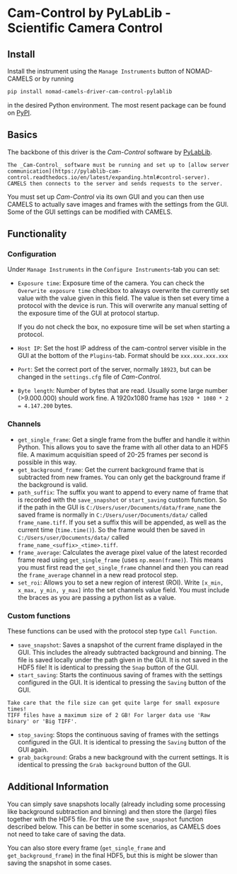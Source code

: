 # Cam-Control by PyLabLib - Scientific Camera Control

## Install

Install the instrument using the `Manage Instruments` button of NOMAD-CAMELS or by running

```bash
pip install nomad-camels-driver-cam-control-pylablib
```

in the desired Python environment.
The most resent package can be found on [PyPI](https://pypi.org/project/nomad-camels-driver-cam-control-pylablib/).

## Basics

The backbone of this driver is the _Cam-Control_ software by [PyLabLib](https://pylablib-cam-control.readthedocs.io/).

```{note}
The _Cam-Control_ software must be running and set up to [allow server communication](https://pylablib-cam-control.readthedocs.io/en/latest/expanding.html#control-server).
CAMELS then connects to the server and sends requests to the server. 
```

You must set up _Cam-Control_ via its own GUI and you can then use CAMELS to actually save images and frames with the settings from the GUI. Some of the GUI settings can be modified with CAMELS.

## Functionality

### Configuration

Under `Manage Instruments` in the `Configure Instruments`-tab you can set:

- `Exposure time`: Exposure time of the camera. You can check the `Overwrite exposure time` checkbox to always overwrite the currently set value with the value given in this field. The value is then set every time a protocol with the device is run. This will overwrite any manual setting of the exposure time of the GUI at protocol startup.

  If you do not check the box, no exposure time will be set when starting a protocol.
- `Host IP`: Set the host IP address of the cam-control server visible in the GUI at the bottom of the `Plugins`-tab. Format should be `xxx.xxx.xxx.xxx`
- `Port`: Set the correct port of the server, normally `18923`, but can be changed in the `settings.cfg` file of _Cam-Control_.
- `Byte length`: Number of bytes that are read. Usually some large number (>9.000.000) should work fine. A 1920x1080 frame has `1920 * 1080 * 2 = 4.147.200` bytes.

### Channels

- `get_single_frame`: Get a single frame from the buffer and handle it within Python. This allows you to save the frame with all other data to an HDF5 file. A maximum acquisitian speed of 20-25 frames per second is possible in this way.
- `get_background_frame`: Get the current background frame that is subtracted from new frames. You can only get the background frame if the background is valid.
- `path_suffix`: The suffix you want to append to every name of frame that is recorded with the `save_snapshot` or `start_saving` custom function. So if the path in the GUI is `C:/Users/user/Documents/data/frame_name` the saved frame is normally in `C:/Users/user/Documents/data/` called `frame_name.tiff`. If you set a suffix this will be appended, as well as the current time (`time.time()`). So the frame would then be saved in `C:/Users/user/Documents/data/` called `frame_name_<suffix>_<time>.tiff`.
- `frame_average`: Calculates the average pixel value of the latest recorded frame read using `get_single_frame` (uses `np.mean(frame)`). This means you must first read the `get_single_frame` channel and then you can read the `frame_average` channel in a new read protocol step.
- `set_roi`: Allows you to set a new region of interest (ROI). Write `[x_min, x_max, y_min, y_max]` into the set channels value field. You must include the braces as you are passing a python list as a value.

### Custom functions

These functions can be used with the protocol step type `Call Function`.

- `save_snapshot`: Saves a snapshot of the current frame displayed in the GUI. This includes the already subtracted background and binning. The file is saved locally under the path given in the GUI. It is not saved in the HDF5 file! It is identical to pressing the `Snap` button of the GUI.
- `start_saving`: Starts the continuous saving of frames with the settings configured in the GUI. It is identical to pressing the `Saving` button of the GUI.

```{note}
Take care that the file size can get quite large for small exposure times!
TIFF files have a maximum size of 2 GB! For larger data use 'Raw binary' or 'Big TIFF'.
```

- `stop_saving`: Stops the continuous saving of frames with the settings configured in the GUI. It is identical to pressing the `Saving` button of the GUI again.
- `grab_background`: Grabs a new background with the current settings. It is identical to pressing the `Grab background` button of the GUI.

## Additional Information

You can simply save snapshots locally (already including some processing like background subtraction and binning) and then store the (large) files together with the HDF5 file. For this use the `save_snapshot` function described below. This can be better in some scenarios, as CAMELS does not need to take care of saving the data.

You can also store every frame (`get_single_frame` and `get_background_frame`) in the final HDF5, but this is might be slower than saving the snapshot in some cases.
